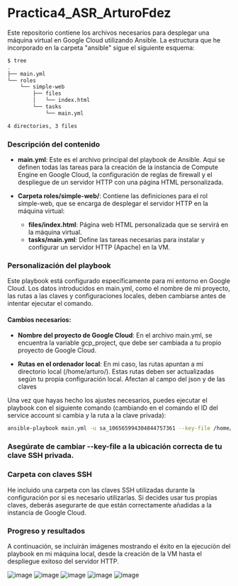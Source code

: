 # Practica4_ASR_ArturoFdez

Este repositorio contiene los archivos necesarios para desplegar una máquina virtual en Google Cloud utilizando Ansible. La estructura que he incorporado en la carpeta "ansible" sigue el siguiente esquema:

```bash
$ tree
.
├── main.yml
└── roles
    └── simple-web
        ├── files
        │   └── index.html
        └── tasks
            └── main.yml

4 directories, 3 files

```

### Descripción del contenido





- **main.yml**: Este es el archivo principal del playbook de Ansible. Aquí se definen todas las tareas para la creación de la instancia de Compute Engine en Google Cloud, la configuración de reglas de firewall y el despliegue de un servidor HTTP con una página HTML personalizada.
  
- **Carpeta roles/simple-web/**: Contiene las definiciones para el rol simple-web, que se encarga de desplegar el servidor HTTP en la máquina virtual:
  - **files/index.html**: Página web HTML personalizada que se servirá en la máquina virtual.
  - **tasks/main.yml**: Define las tareas necesarias para instalar y configurar un servidor HTTP (Apache) en la VM.

### Personalización del playbook

Este playbook está configurado específicamente para mi entorno en Google Cloud. Los datos introducidos en main.yml, como el nombre de mi proyecto, las rutas a las claves y configuraciones locales, deben cambiarse antes de intentar ejecutar el comando.

#### Cambios necesarios:
- **Nombre del proyecto de Google Cloud**: En el archivo main.yml, se encuentra la variable gcp_project, que debe ser cambiada a tu propio proyecto de Google Cloud.
  
- **Rutas en el ordenador local**: En mi caso, las rutas apuntan a mi directorio local (/home/arturo/). Estas rutas deben ser actualizadas según tu propia configuración local. Afectan al campo del json y de las claves

Una vez que hayas hecho los ajustes necesarios, puedes ejecutar el playbook con el siguiente comando (cambiando en el comando el ID del service account si cambia y la ruta a la clave privada):

```bash
ansible-playbook main.yml -u sa_106565994304844757361 --key-file /home/arturo/.ssh/ssh-key-ansible-sa
```

### Asegúrate de cambiar --key-file a la ubicación correcta de tu clave SSH privada.

### Carpeta con claves SSH

He incluido una carpeta con las claves SSH utilizadas durante la configuración por si es necesario utilizarlas. Si decides usar tus propias claves, deberás asegurarte de que están correctamente añadidas a la instancia de Google Cloud.

### Progreso y resultados

A continuación, se incluirán imágenes mostrando el éxito en la ejecución del playbook en mi máquina local, desde la creación de la VM hasta el despliegue exitoso del servidor HTTP.

![image](https://github.com/user-attachments/assets/3cab566d-8a38-40aa-b08d-03996a8e84d3)
![image](https://github.com/user-attachments/assets/ba12dcda-8301-43a9-be7a-361497abdf80)
![image](https://github.com/user-attachments/assets/fd85d44c-0374-4433-be48-84e2500177b1)
![image](https://github.com/user-attachments/assets/fb5397a3-009e-46e5-a1bb-d972d9d3c1ed)
![image](https://github.com/user-attachments/assets/c84bc310-9232-4b82-a3d6-375baa362ec3)




